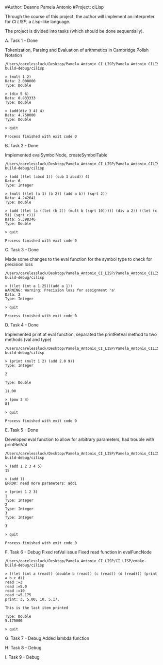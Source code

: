#Author: Deanne Pamela Antonio
#Project: ciLisp 

Through the course of this project, the author will implement an interpreter for *CI LISP*, a *Lisp*-like language.

The project is divided into tasks (which should be done sequentially).

A. Task 1 - Done

 Tokenization, Parsing and Evaluation of arithmetics in Cambridge Polish Notation

	/Users/carelessluck/Desktop/Pamela_Antonio_CI_LISP/Pamela_Antonio_CILISP/cmake-build-debug/cilisp

	> (mult 1 2)
	Data: 2.000000
	Type: Double
	
	> (div 5 6)
	Data: 0.833333
	Type: Double
	
	> (add(div 3 4) 4)
	Data: 4.750000
	Type: Double
	
	> quit

	Process finished with exit code 0 

B. Task 2 - Done

 Implemented evalSymbolNode, createSymbolTable

	/Users/carelessluck/Desktop/Pamela_Antonio_CI_LISP/Pamela_Antonio_CILISP/cmake-build-debug/cilisp

    > (add ((let (abcd 1)) (sub 3 abcd)) 4)
    Data: 6
    Type: Integer

    > (mult ((let (a 1) (b 2)) (add a b)) (sqrt 2))
    Data: 4.242641
    Type: Double
    
    > (add ((let (a ((let (b 2)) (mult b (sqrt 10))))) (div a 2)) ((let (c 5)) (sqrt c)))
    Data: 5.398346 
    Type: Double
    
    > quit

	Process finished with exit code 0 
	
C. Task 3 - Done
 
 Made some changes to the eval function for the symbol type to check for precision loss
 
 	/Users/carelessluck/Desktop/Pamela_Antonio_CI_LISP/Pamela_Antonio_CILISP/cmake-build-debug/cilisp
 
    > ((let (int a 1.25))(add a 1))
    WARNING: Warning: Precision loss for assignment 'a'
    Data: 2 
    Type: Integer
    
    > quit

	Process finished with exit code 0 
	
D. Task 4 - Done

 Implemented print at eval function, separated the printRetVal method to two methods (val and type)
 
  	/Users/carelessluck/Desktop/Pamela_Antonio_CI_LISP/Pamela_Antonio_CILISP/cmake-build-debug/cilisp
  	
  	> (print (mult 1 2) (add 2.0 9))
    Type: Integer
    
    2 
    
    Type: Double
    
    11.00 
    
    > (pow 3 4)
    81 
    
    > quit
    
    Process finished with exit code 0

E. Task 5 - Done
 
 Developed eval function to allow for arbitrary parameters, had trouble with printRetVal
 
   	/Users/carelessluck/Desktop/Pamela_Antonio_CI_LISP/Pamela_Antonio_CILISP/cmake-build-debug/cilisp
   	
    > (add 1 2 3 4 5)
    15 
    
    > (add 1)
    ERROR: need more parameters: add1 
    
    > (print 1 2 3)
    1 
    Type: Integer
    2 
    Type: Integer
    3 
    Type: Integer
    
    3
    
    > quit
        
    Process finished with exit code 0

F. Task 6 - Debug
 Fixed retVal issue
 Fixed read function in evalFuncNode
 
    /Users/carelessluck/Desktop/Pamela_Antonio_CI_LISP/CI_LISP/cmake-build-debug/cilisp
    
    > ((let (int a (read)) (double b (read)) (c (read)) (d (read))) (print a b c d))
    read :=3
    read :=5.0
    read :=10
    read :=5.175
    print: 3, 5.00, 10, 5.17,
    
    This is the last item printed
    
    Type: Double 
    5.175000
    
    > quit

G. Task 7 - Debug
 Added lambda function
 
H. Task 8 - Debug


I. Task 9 - Debug